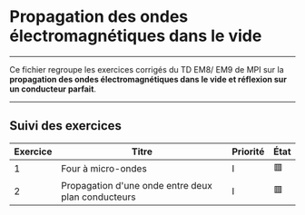 # Propagation des ondes électromagnétiques dans le vide

---

Ce fichier regroupe les exercices corrigés du TD EM8/ EM9 de MPI sur la **propagation des ondes électromagnétiques dans le vide et réflexion sur un conducteur parfait**.

---

## Suivi des exercices

| Exercice | Titre                                                          | Priorité | État |
|----------|----------------------------------------------------------------|----------|------|
| 1        | Four à micro-ondes                                             | I        | 🟥   |
| 2        | Propagation d'une onde entre deux plan conducteurs             | I        | 🟥   |